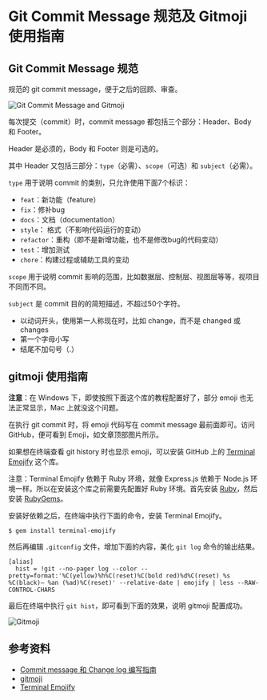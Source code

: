 # Git Commit Message 规范及 Gitmoji 使用指南

## Git Commit Message 规范

规范的 git commit message，便于之后的回顾、审查。

![Git Commit Message and Gitmoji](https://gitee.com/samsara9527/Pics/raw/master/git-commit-convention/git-commit-message-and-gitmoji.png)

每次提交（commit）时，commit message 都包括三个部分：Header、Body 和 Footer。

Header 是必须的，Body 和 Footer 则是可选的。

其中 Header 又包括三部分：`type`（必需）、`scope`（可选）和 `subject`（必需）。

`type` 用于说明 commit 的类别，只允许使用下面7个标识：

- `feat`：新功能（feature）
- `fix`：修补bug
- `docs`：文档（documentation）
- `style`： 格式（不影响代码运行的变动）
- `refactor`：重构（即不是新增功能，也不是修改bug的代码变动）
- `test`：增加测试
- `chore`：构建过程或辅助工具的变动

`scope` 用于说明 commit 影响的范围，比如数据层、控制层、视图层等等，视项目不同而不同。

`subject` 是 commit 目的的简短描述，不超过50个字符。

- 以动词开头，使用第一人称现在时，比如 change，而不是 changed 或 changes
- 第一个字母小写
- 结尾不加句号（.）

## gitmoji 使用指南

**注意**：在 Windows 下，即使按照下面这个库的教程配置好了，部分 emoji 也无法正常显示，Mac 上就没这个问题。

在执行 git commit 时，将 emoji 代码写在 commit message 最前面即可。访问 GitHub，便可看到 Emoji，如文章顶部图片所示。

如果想在终端查看 git history 时也显示 emoji，可以安装 GitHub 上的 [Terminal Emojify](https://github.com/as-cii/terminal-emojify) 这个库。

注意：Terminal Emojify 依赖于 Ruby 环境，就像 Express.js 依赖于 Node.js 环境一样。所以在安装这个库之前需要先配置好 Ruby 环境。首先安装 [Ruby](https://www.ruby-lang.org/en/downloads/)，然后安装 [RubyGems](https://rubygems.org/pages/download)。

安装好依赖之后，在终端中执行下面的命令，安装 Terminal Emojify。

```shell
$ gem install terminal-emojify
```

然后再编辑 `.gitconfig` 文件，增加下面的内容，美化 `git log` 命令的输出结果。

```shell
[alias]
  hist = !git --no-pager log --color --pretty=format:'%C(yellow)%h%C(reset)%C(bold red)%d%C(reset) %s %C(black)— %an (%ad)%C(reset)' --relative-date | emojify | less --RAW-CONTROL-CHARS
```

最后在终端中执行 `git hist`，即可看到下面的效果，说明 gitmoji 配置成功。

![Gitmoji](https://gitee.com/samsara9527/Pics/raw/master/git-commit-convention/gitmoji.png)

## 参考资料

- [Commit message 和 Change log 编写指南](http://www.ruanyifeng.com/blog/2016/01/commit_message_change_log.html)
- [gitmoji](https://gitmoji.carloscuesta.me/)
- [Terminal Emojify](https://github.com/as-cii/terminal-emojify)
